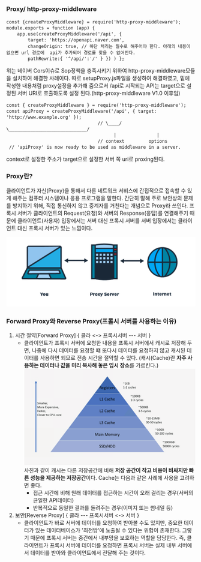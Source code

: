 ### Proxy/ http-proxy-middleware
```
const {createProxyMiddleware} = require('http-proxy-middleware');
module.exports = function (app) {
    app.use(createProxyMiddleware('/api', {
        target: 'https://openapi.naver.com',
        changeOrigin: true, // 하단 처리는 필수로 해주어야 한다. 아래의 내용이 없으면 url 경로에  api가 추가되어 경로를 찾을 수 없어진다. 
        pathRewrite:{ '^/api/':'/' } }) ) };
```
위는 네이버 Cors이슈로 Sop정책을 충족시키기 위하여 http-proxy-middleware모듈을 설치하여 해결한 사례이다.
따로 setupProxy.js파일을 생성하여 해결하였고, 밑에 작성한 내용처럼 proxy설정을 추가해 줌으로서 /api로 시작되는 API는 target으로 설정된 서버 URI로 호출하도록 설정 된다.(http-proxy-middleware V1.0 이후임)

```
const { createProxyMiddleware } = require('http-proxy-middleware'); 
const apiProxy = createProxyMiddleware('/api', { target: 'http://www.example.org' }); 
                                  // \____/      \_____________________________/
                                        |               |
                                  // context         options 
 // 'apiProxy' is now ready to be used as middleware in a server.
```
context로 설정한 주소가 target으로 설정한 서버 쪽 uri로 proxing된다.

### Proxy란?
클라이언트가 자신(Proxy)을 통해서 다른 네트워크 서비스에 간접적으로 접속할 수 있게 해주는 컴퓨터 시스템이나 응용 프로그램을 말한다.
간단히 말해 주로 보안상의 문제를 방지하기 위해, 직접 통신하지 않고 중계자를 거친다는 개념으로 Proxy라 쓰인다.
프록시 서버가 클라이언트의 Request(요청)와 서버의 Response(응답)를 연결해주기 때문에 클라이언트(사용자) 입장에서는 서버 대신 프록시 서버를 
서버 입장에서는 클라이언트 대신 프록시 서버가 있는 느낌이다.

![](proxy.PNG)

### Forward Proxy와 Reverse Proxy(프롤시 서버를 사용하는 이유)

1. 시간 절약[Forward Proxy]
    { 클라 <-> 프록시서버 --- 서버 } 
    - 클라이언트가 프록시 서버에 요청한 내용을 프록시 서버에서 캐시로 저장해 두면, 나중에 다시 데이터를 요청할 떄 또다시 데이터를 요청하지 않고 캐시된 데이터를 사용하면 되므로 전송 시간을 절약할 수 있다.
    (캐시(Cache)란 **자주 사용하는 데이터나 값을 미리 복사해 놓은 입시 장소**를 가르킨다.)
    ![](cache.png)
    사진과 같이 캐시는 다른 저장공간에 비해 **저장 공간이 작고 비용이 비싸지만 빠른 성능을 제공하는 저장공간**이다.
    Cache는 다음과 같은 사례에 사용을 고려하면 좋다.
        - 접근 시간에 비해 원래 데이터를 접근하는 시간이 오래 걸리는 경우(서버의 균일한 API데이터)
        - 반복적으로 동일한 결과를 돌려주는 경우(이미지 또는 썸네일 등)
2. 보안[Reverse Proxy]
    { 클라 --- 프록시서버 <-> 서버 } 
    - 클라이언트가 바로 서버에 데이터를 요청하여 받아볼 수도 있지만, 중요한 데이터가 있는 데이터베이스가 '최전방'에 노출될 수 있다는 위험이 존재한다.
    그렇기 때문에 프록시 서버는 중간에서 내부망을 보호하는 역할을 담당한다.
    즉, 클라이언트가 프록시 서버에 데이터를 요청하면 프록시 서버는 실제 내부 서버에서 데이터를 받아와 클라이언트에서 전달해 주는 것이다.


